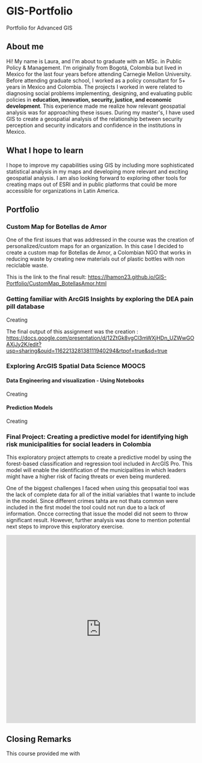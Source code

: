 # GIS-Portfolio
Portfolio for Advanced GIS

## About me
Hi! My name is Laura, and I'm about to graduate with an MSc. in Public Policy & Management. I'm originally from Bogotá, Colombia but lived in Mexico for the last four years before attending Carnegie Mellon University. Before attending graduate school, I worked as a policy consultant for 5+ years in Mexico and Colombia. The projects I worked in were related to diagnosing social problems implementing, designing, and evaluating public policies in **education, innovation, security, justice, and economic development**. This experience made me realize how relevant geospatial analysis was for approaching these issues. During my master's, I have used GIS to create a geospatial analysis of the relationship between security perception and security indicators and confidence in the institutions in Mexico.

## What I hope to learn
I hope to improve my capabilities using GIS by including more sophisticated statistical analysis in my maps and developing more relevant and exciting geospatial analysis. I am also looking forward to exploring other tools for creating maps out of ESRI and in public platforms that could be more accessible for organizations in Latin America. 

## Portfolio

### Custom Map for Botellas de Amor

One of the first issues that was addressed in the course was the creation of personalized/custom maps for an organization. In this case I decided to create a custom map for Botellas de Amor, a Colombian NGO that works in reducing waste by creating new materials out of plastic bottles with non reciclable waste.  

This is the link to the final result: https://lhamon23.github.io/GIS-Portfolio/CustomMap_BotellasAmor.html

### Getting familiar with ArcGIS Insights by exploring the DEA pain pill database

Creating 

The final output of this assignment was the creation : https://docs.google.com/presentation/d/12ZtGk8vgCl3mWXjHDn_UZWwGOAXjJy2K/edit?usp=sharing&ouid=116221328138111940294&rtpof=true&sd=true

### Exploring ArcGIS Spatial Data Science MOOCS

#### Data Engineering and visualization - Using Notebooks

Creating 

#### Prediction Models

Creating 

### Final Project: Creating a predictive model for identifying high risk municipalities for social leaders in Colombia

This exploratory project attempts to create a predictive model by using the forest-based classification and regression tool included in ArcGIS Pro. This model will enable the identification of the municipalities in which leaders might have a higher risk of facing threats or even being murdered.

One of the biggest challenges I faced when using this geopsatial tool was the lack of complete data for all of the initial variables that I wante to include in the model. Since different crimes tahta are not thata common were included in the first model the tool could not run due to a lack of information. Oncce correcting that issue the model did not seem to throw significant result. However, further analysis was done to mention potential next steps to improve this exploratory exercise. 

<iframe src="https://storymaps.arcgis.com/stories/19e4481c0fb2421da58efd7ee5d1f6ed?header" width="100%" height="500px" frameborder="0" allowfullscreen allow="geolocation"></iframe>

## Closing Remarks

This course provided me with 
